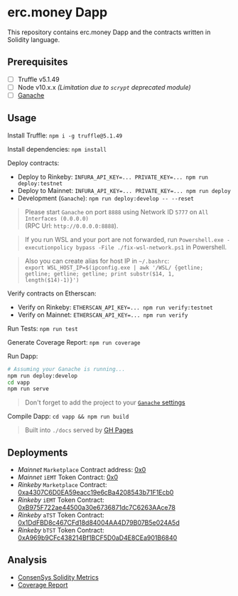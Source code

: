 erc.money Dapp
===================

This repository contains erc.money Dapp and the contracts written in Solidity language.

Prerequisites
--------

  - [ ] Truffle v5.1.49
  - [ ] Node v10.x.x *(Limitation due to `scrypt` deprecated module)*
  - [ ] [Ganache](https://www.trufflesuite.com/ganache)

Usage
----

Install Truffle: `npm i -g truffle@5.1.49`

Install dependencies: `npm install`

Deploy contracts:
  - Deploy to Rinkeby: `INFURA_API_KEY=... PRIVATE_KEY=... npm run deploy:testnet`
  - Deploy to Mainnet: `INFURA_API_KEY=... PRIVATE_KEY=... npm run deploy`
  - Development (`Ganache`): `npm run deploy:develop -- --reset`

> Please start `Ganache` on port `8888` using Network ID `5777` on `All Interfaces (0.0.0.0)`<br/>
> (RPC Url: `http://0.0.0.0:8888`).

>  If you run WSL and your port are not forwarded, 
>   run `Powershell.exe -executionpolicy bypass -File ./fix-wsl-network.ps1` in Powershell.

> Also you can create alias for host IP in `~/.bashrc`:<br/>
>  `export WSL_HOST_IP=$(ipconfig.exe | awk '/WSL/ {getline; getline; getline; getline; print substr($14, 1, length($14)-1)}')`

Verify contracts on Etherscan:
  - Verify on Rinkeby: `ETHERSCAN_API_KEY=... npm run verify:testnet`
  - Verify on Mainnet: `ETHERSCAN_API_KEY=... npm run verify`

Run Tests: `npm run test`

Generate Coverage Report: `npm run coverage`

Run Dapp:

```bash
# Assuming your Ganache is running...
npm run deploy:develop
cd vapp
npm run serve
```

> Don't forget to add the project to your [`Ganache` settings](https://www.trufflesuite.com/docs/ganache/reference/ganache-settings#ganache-settings)

Compile Dapp: `cd vapp && npm run build`

> Built into `./docs` served by [GH Pages](https://erc.money)

Deployments
----------

  - *Mainnet* `Marketplace` Contract address: [0x0](https://etherscan.io/address/0x0)
  - *Mainnet* `iEMT` Token Contract: [0x0](https://rinkeby.etherscan.io/address/0x0)
  - *Rinkeby* `Marketplace` Contract: [0xa4307C6D0EA59eacc19e6cBa4208543b71F1Ecb0](https://rinkeby.etherscan.io/address/0xa4307C6D0EA59eacc19e6cBa4208543b71F1Ecb0)
  - *Rinkeby* `iEMT` Token Contract: [0xB975F722ae44500a30e6736871dc7C6263AAce78](https://rinkeby.etherscan.io/address/0xB975F722ae44500a30e6736871dc7C6263AAce78)
  - *Rinkeby* `aTST` Token Contract: [0x1DdFBD8c467CFd18d84004AA4D79B07B5e024A5d](https://rinkeby.etherscan.io/address/0x1DdFBD8c467CFd18d84004AA4D79B07B5e024A5d)
  - *Rinkeby* `bTST` Token Contract: [0xA969b9CFc438214Bf1BCF5D0aD4E8CEa901B6840](https://rinkeby.etherscan.io/address/0xA969b9CFc438214Bf1BCF5D0aD4E8CEa901B6840)

Analysis
------

  - [ConsenSys Solidity Metrics](/solidity-metrics.html)
  - [Coverage Report](/coverage/index.html)
